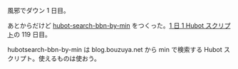 風邪でダウン 1 日目。

あとからだけど [hubot-search-bbn-by-min][gh:bouzuya/hubot-search-bbn-by-min] をつくった。[1 日 1 Hubot スクリプト][hubot-script-per-day]の 119 日目。

hubotsearch-bbn-by-min は blog.bouzuya.net から min で検索する Hubot スクリプト。使えるものは使おう。

[gh:bouzuya/hubot-search-bbn-by-min]: https://github.com/bouzuya/hubot-search-bbn-by-min
[hubot-script-per-day]: http://blog.bouzuya.net/posts?tags=hubot-script-per-day
